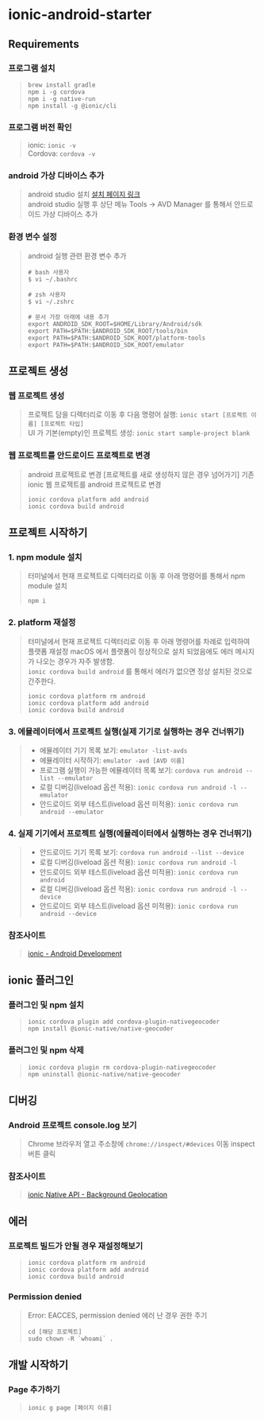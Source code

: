 # ionic-android-starter
## Requirements
### 프로그램 설치
> ```shell
> brew install gradle
> npm i -g cordova
> npm i -g native-run
> npm install -g @ionic/cli
> ```

### 프로그램 버전 확인
> ionic: `ionic -v`  
> Cordova: `cordova -v`

### android 가상 디바이스 추가
> android studio 설치 [설치 페이지 링크](https://developer.android.com/studio)   
> android studio 실행 후 상단 메뉴 Tools -> AVD Manager 를 통해서 안드로이드 가상 디바이스 추가

### 환경 변수 설정
> android 실행 관련 환경 변수 추가
> ```shell
> # bash 사용자
> $ vi ~/.bashrc
> 
> # zsh 사용자
> $ vi ~/.zshrc
> 
> # 문서 가장 아래에 내용 추가
> export ANDROID_SDK_ROOT=$HOME/Library/Android/sdk
> export PATH=$PATH:$ANDROID_SDK_ROOT/tools/bin
> export PATH=$PATH:$ANDROID_SDK_ROOT/platform-tools
> export PATH=$PATH:$ANDROID_SDK_ROOT/emulator
> ```

## 프로젝트 생성
### 웹 프로젝트 생성
> 프로젝트 담을 디렉터리로 이동 후 다음 명령어 실행: `ionic start [프로젝트 이름] [프로젝트 타입]`  
> UI 가 기본(empty)인 프로젝트 생성: `ionic start sample-project blank`

### 웹 프로젝트를 안드로이드 프로젝트로 변경
> android 프로젝트로 변경 [프로젝트를 새로 생성하지 않은 경우 넘어가기]
> 기존 ionic 웹 프로젝트를 android 프로젝트로 변경
> ```shell
> ionic cordova platform add android
> ionic cordova build android
> ```

## 프로젝트 시작하기
### 1. npm module 설치
> 터미널에서 현재 프로젝트로 디렉터리로 이동 후 아래 명령어를 통해서 npm module 설치
> ```shell
> npm i
> ```

### 2. platform 재설정
> 터미널에서 현재 프로젝트 디렉터리로 이동 후 아래 명령어를 차례로 입력하여 플랫폼 재설정
> macOS 에서 플랫폼이 정상적으로 설치 되었음에도 에러 메시지가 나오는 경우가 자주 발생함.   
> `ionic cordova build android` 를 통해서 에러가 없으면 정상 설치된 것으로 간주한다.
> ```shell
> ionic cordova platform rm android
> ionic cordova platform add android
> ionic cordova build android
> ```

### 3. 에뮬레이터에서 프로젝트 실행(실제 기기로 실행하는 경우 건너뛰기)
> * 에뮬레이터 기기 목록 보기: `emulator -list-avds`  
> * 에뮬레이터 시작하기: `emulator -avd [AVD 이름]`
> * 프로그램 실행이 가능한 에뮬레이터 목록 보기: `cordova run android --list --emulator`
> * 로컬 디버깅(liveload 옵션 적용): `ionic cordova run android -l --emulator`
> * 안드로이드 외부 테스트(liveload 옵션 미적용): `ionic cordova run android --emulator`

### 4. 실제 기기에서 프로젝트 실행(에뮬레이터에서 실행하는 경우 건너뛰기)
> * 안드로이드 기기 목록 보기: `cordova run android --list --device`
> * 로컬 디버깅(liveload 옵션 적용): `ionic cordova run android -l`
> * 안드로이드 외부 테스트(liveload 옵션 미적용): `ionic cordova run android`
> * 로컬 디버깅(liveload 옵션 적용): `ionic cordova run android -l --device`
> * 안드로이드 외부 테스트(liveload 옵션 미적용): `ionic cordova run android --device`

### 참조사이트
> [ionic - Android Development](https://ionicframework.com/docs/developing/android)

## ionic 플러그인
### 플러그인 및 npm 설치
> ```shell
> ionic cordova plugin add cordova-plugin-nativegeocoder
> npm install @ionic-native/native-geocoder
> ```

### 플러그인 및 npm 삭제
> ```shell
> ionic cordova plugin rm cordova-plugin-nativegeocoder
> npm uninstall @ionic-native/native-geocoder
> ```

## 디버깅
### Android 프로젝트 console.log 보기
> Chrome 브라우저 열고 주소창에 `chrome://inspect/#devices` 이동
> inspect 버튼 클릭  

### 참조사이트
> [ionic Native API - Background Geolocation](https://ionicframework.com/docs/native/background-geolocation)

## 에러
### 프로젝트 빌드가 안될 경우 재설정해보기
> ```shell
> ionic cordova platform rm android
> ionic cordova platform add android
> ionic cordova build android
> ```

### Permission denied
> Error: EACCES, permission denied 에러 난 경우 권한 주기
> ```shell
> cd [해당 프로젝트]
> sudo chown -R `whoami` .
> ```

## 개발 시작하기
### Page 추가하기
> ```shell
> ionic g page [페이지 이름]
> ```
